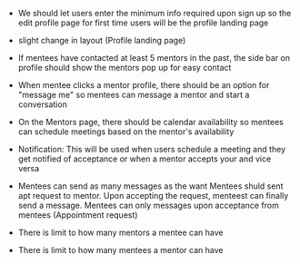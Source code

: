 - We should let users enter the minimum info required upon sign up so the edit profile page for first time users will be the profile landing page

- slight change in layout (Profile landing page)

- If mentees have contacted at least 5 mentors in the past, the side bar on profile 
should show the mentors pop up for easy contact

- When mentee clicks a mentor profile, there should be an option for "message me"
so mentees can message a mentor and start a conversation

- On the Mentors page, there should be calendar availability so mentees can schedule
meetings based on the mentor's availability

- Notification: This will be used when users schedule a meeting and they get notified
of acceptance or when a mentor accepts your and vice versa

- Mentees can send as many messages as the want
Mentees shuld sent apt request to mentor. Upon accepting the request, menteest can finally send a message. Mentees can only messages upon acceptance from mentees (Appointment request)

- There is limit to how many mentors a mentee can have
- There is limit to how many mentees a mentor can have

